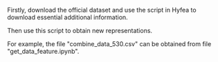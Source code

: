 Firstly, download the official dataset and use the script in Hyfea to download essential additional information.

Then use this script to obtain new representations.

For example, the file "combine_data_530.csv" can be obtained from file "get_data_feature.ipynb".
